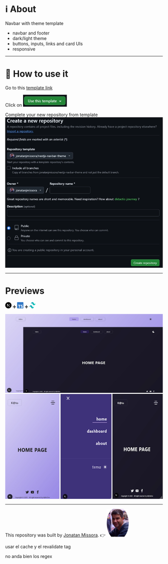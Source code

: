# ℹ️ About 
Navbar with theme template
  - navbar and footer
  - dark/light theme
  - buttons, inputs, links and card UIs
  - responsive

****************************

# 💯 How to use it

Go to this [template link](https://github.com/jonatanjmissora/nextjs-navbar-theme)

Click on <img src="/public/template-btn.webp" alt="template-icon image"/>

Complete your new repository from template
<img src="/public/template-preferences.webp" alt="template-preferences image"/>

****************************

# Previews

<img src="/public/nextjs-icon.svg" alt="nextjs image" width="20px" height="20px" /> ➕ <img src="/public/typescript-icon.svg" alt="typescript image" width="20px" height="20px" /> ➕ <img src="/public/tailwindcss-icon.svg" alt="tailwind image" width="20px" height="20px" /> 


![alt text](/public/preview-desktop.webp "preview image repository")
![alt text](/public/preview-mobil.webp "preview image repository")


****************************

This repository was built by [Jonatan Missora](https://github.com/jonatanjmissora).  👉  <img src="/public/avatar.png" width="70px" height="auto" alt="avatar image"/>


usar el cache y el revalidate tag

no anda bien los regex